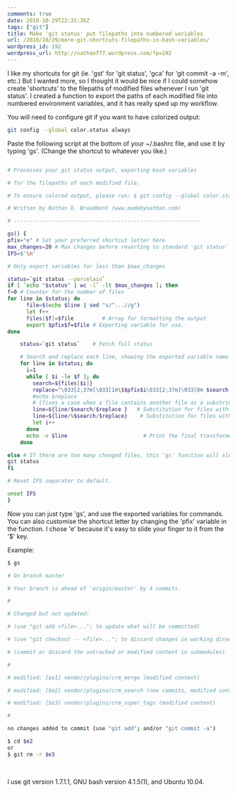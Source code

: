 ```yaml
---
comments: true
date: 2010-10-29T22:31:35Z
tags: ["git"]
title: Make 'git status' put filepaths into numbered variables
url: /2010/10/29/more-git-shortcuts-filepaths-in-bash-variables/
wordpress_id: 192
wordpress_url: http://nathanf77.wordpress.com/?p=192
---
```


I like my shortcuts for git (ie. 'gst' for 'git status', 'gca' for 'git commit -a -m', etc.)
But I wanted more, so I thought it would be nice if I could somehow create 'shortcuts' to the filepaths of modified files whenever I run 'git status'.
I created a function to export the paths of each modified file into numbered environment variables, and it has really sped up my workflow.

You will need to configure git if you want to have colorized output:

```bash
git config --global color.status always
```

Paste the following script at the bottom of your ~/.bashrc file, and use it by typing 'gs'. (Change the shortcut to whatever you like.)

```bash

# Processes your git status output, exporting bash variables

# for the filepaths of each modified file.

# To ensure colored output, please run: $ git config --global color.status always

# Written by Nathan D. Broadbent (www.madebynathan.com)

# -----------------------------------------------------------

gs() {
pfix="e" # Set your preferred shortcut letter here
max_changes=20 # Max changes before reverting to standard 'git status' (can be very slow otherwise)
IFS=$'\n'

# Only export variables for less than $max_changes

status=`git status --porcelain`
if [ `echo "$status" | wc -l` -lt $max_changes ]; then
f=0 # Counter for the number of files
for line in $status; do
      file=$(echo $line | sed "s/^...//g")
      let f++
      files[$f]=$file         # Array for formatting the output
      export $pfix$f=$file # Exporting variable for use.
done

    status=`git status`    # Fetch full status

    # Search and replace each line, showing the exported variable name next to files.
    for line in $status; do
      i=1
      while [ $i -le $f ]; do
        search=${files[$i]}
        replace="\033[2;37m[\033[1m\$$pfix$i\033[2;37m]\033[0m $search "
        #echo $replace
        # (fixes a case when a file contains another file as a substring)
        line=${line/$search/$replace }   # Substitution for files with a space suffix.
        line=${line/%$search/$replace}    # Substitution for files with a newline suffix.
        let i++
      done
      echo -e $line                        # Print the final transformed line.
    done

else # If there are too many changed files, this 'gs' function will slow down. # In this case, fall back to plain 'git status'
git status
fi

# Reset IFS separator to default.

unset IFS
}
```

Now you can just type 'gs', and use the exported variables for commands. You can also customise the shortcut letter by changing the 'pfix' variable in the function. I chose 'e' because it's easy to slide your finger to it from the '$' key.

Example:

```bash
$ gs

# On branch master

# Your branch is ahead of 'origin/master' by 4 commits.

#

# Changed but not updated:

# (use "git add <file>..."; to update what will be committed)

# (use "git checkout -- <file>..."; to discard changes in working directory)

# (commit or discard the untracked or modified content in submodules)

#

# modified: [$e1] vendor/plugins/crm_merge (modified content)

# modified: [$e2] vendor/plugins/crm_search (new commits, modified content)

# modified: [$e3] vendor/plugins/crm_super_tags (modified content)

#

no changes added to commit (use "git add"; and/or "git commit -a")

$ cd $e2
or
$ git rm -r $e3

```

&nbsp;

I use git version 1.7.1.1, GNU bash version 4.1.5(1), and Ubuntu 10.04.
